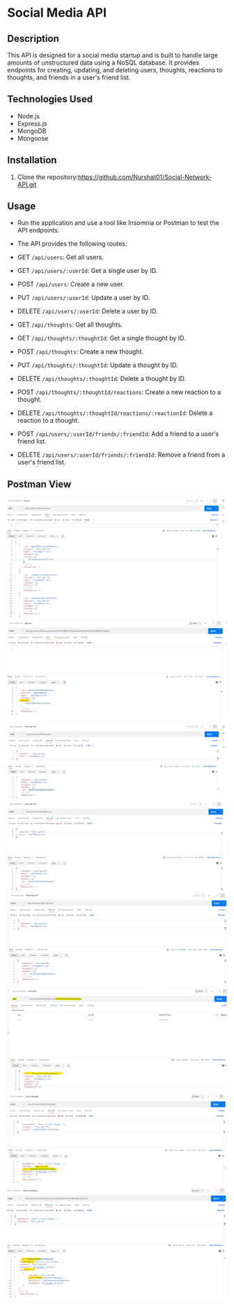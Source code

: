 # Social Media API

## Description

This API is designed for a social media startup and is built to handle large amounts of unstructured data using a NoSQL database. It provides endpoints for creating, updating, and deleting users, thoughts, reactions to thoughts, and friends in a user's friend list.

## Technologies Used

- Node.js
- Express.js
- MongoDB
- Mongoose

## Installation

1. Clone the repository:https://github.com/Nurshat01/Social-Network-API.git


## Usage

- Run the application and use a tool like Insomnia or Postman to test the API endpoints.

- The API provides the following routes:
- GET `/api/users`: Get all users.
- GET `/api/users/:userId`: Get a single user by ID.
- POST `/api/users`: Create a new user.
- PUT `/api/users/:userId`: Update a user by ID.
- DELETE `/api/users/:userId`: Delete a user by ID.

- GET `/api/thoughts`: Get all thoughts.
- GET `/api/thoughts/:thoughtId`: Get a single thought by ID.
- POST `/api/thoughts`: Create a new thought.
- PUT `/api/thoughts/:thoughtId`: Update a thought by ID.
- DELETE `/api/thoughts/:thoughtId`: Delete a thought by ID.

- POST `/api/thoughts/:thoughtId/reactions`: Create a new reaction to a thought.
- DELETE `/api/thoughts/:thoughtId/reactions/:reactionId`: Delete a reaction to a thought.

- POST `/api/users/:userId/friends/:friendId`: Add a friend to a user's friend list.
- DELETE `/api/users/:userId/friends/:friendId`: Remove a friend from a user's friend list.

## Postman View 
![alt text](<postman view/image.png>)
![alt text](<postman view/Addone.png>)
![alt text](<postman view/Create user01.png>)
![alt text](<postman view/Create user02.png>)
![alt text](<postman view/Create user03.png>)
![alt text](<postman view/Get user by Id.png>)
![alt text](<postman view/Give a Thoutht.png>)
![alt text](<postman view/Reactions.png>)